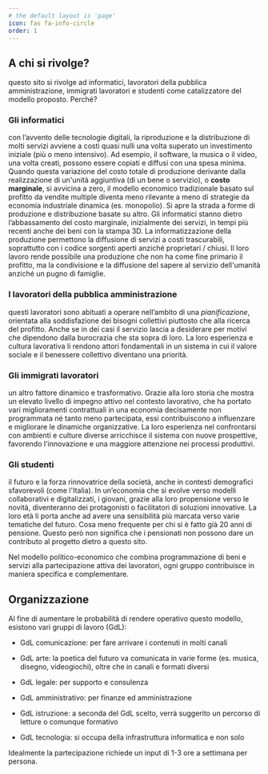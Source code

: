 ```yaml
---
# the default layout is 'page'
icon: fas fa-info-circle
order: 1
---
```


## A chi si rivolge?
questo sito si rivolge ad informatici, lavoratori della pubblica amministrazione, immigrati lavoratori e studenti come catalizzatore del modello proposto.
Perché?

### Gli informatici
con l’avvento delle tecnologie digitali, la riproduzione e la distribuzione di molti servizi avviene a costi quasi nulli una volta superato un investimento iniziale (più o meno intensivo). Ad esempio, il software, la musica o il video, una volta creati, possono essere copiati e diffusi con una spesa minima. Quando questa variazione del costo totale di produzione derivante dalla realizzazione di un'unità aggiuntiva (di un bene o servizio), o **costo marginale**, si avvicina a zero, il modello economico tradizionale basato sul profitto da vendite multiple diventa meno rilevante a meno di strategie da economia industriale dinamica (es. monopolio). Si apre la strada a forme di produzione e distribuzione basate su altro.
Gli informatici stanno dietro l’abbassamento del costo marginale, inizialmente dei servizi, in tempi più recenti anche dei beni con la stampa 3D. La informatizzazione della produzione permettono la diffusione di servizi a costi trascurabili, soprattutto con i codice sorgenti aperti anziché proprietari / chiusi. Il loro lavoro rende possibile una produzione che non ha come fine primario il profitto, ma la condivisione e la diffusione del sapere al servizio dell'umanità anziché un pugno di famiglie. 

### I lavoratori della pubblica amministrazione
questi lavoratori sono abituati a operare nell’ambito di una *pianificazione*, orientata alla soddisfazione dei bisogni collettivi piuttosto che alla ricerca del profitto. Anche se in dei casi il servizio lascia a desiderare per motivi che dipendono dalla burocrazia che sta sopra di loro. La loro esperienza e cultura lavorativa li rendono attori fondamentali in un sistema in cui il valore sociale e il benessere collettivo diventano una priorità. 

### Gli immigrati lavoratori
un altro fattore dinamico e trasformativo. Grazie alla loro storia che mostra un elevato livello di impegno attivo nel contesto lavorativo, che ha portato vari miglioramenti contrattuali in una economia decisamente non programmata né tanto meno partecipata, essi contribuiscono a influenzare e migliorare le dinamiche organizzative. La loro esperienza nel confrontarsi con ambienti e culture diverse arricchisce il sistema con nuove prospettive, favorendo l'innovazione e una maggiore attenzione nei processi produttivi. 

### Gli studenti
il futuro e la forza rinnovatrice della società, anche in contesti demografici sfavorevoli (come l'Italia). In un’economia che si evolve verso modelli collaborativi e digitalizzati, i giovani, grazie alla loro propensione verso le novità, diventeranno dei protagonisti o facilitatori di soluzioni innovative. La loro età li porta anche ad avere una sensibilità più marcata verso varie tematiche del futuro. Cosa meno frequente per chi si è fatto già 20 anni di pensione. Questo però non significa che i pensionati non possono dare un contributo al progetto dietro a questo sito.


Nel modello politico-economico che combina programmazione di beni e servizi alla partecipazione attiva dei lavoratori, ogni gruppo contribuisce in maniera specifica e complementare.

## Organizzazione 
Al fine di aumentare le probabilità di rendere operativo questo modello, esistono vari gruppi di lavoro (GdL):

* GdL comunicazione: per fare arrivare i contenuti in molti canali 

* GdL arte: la poetica del futuro va comunicata in varie forme (es. musica, disegno, videogiochi), oltre che in canali e formati diversi 

* GdL legale: per supporto e consulenza

* GdL amministrativo: per finanze ed amministrazione
 
* GdL istruzione: a seconda del GdL scelto, verrà suggerito un percorso di letture o comunque formativo 

* GdL tecnologia: si occupa della infrastruttura informatica e non solo

Idealmente la partecipazione richiede un input di 1-3 ore a settimana per persona.


